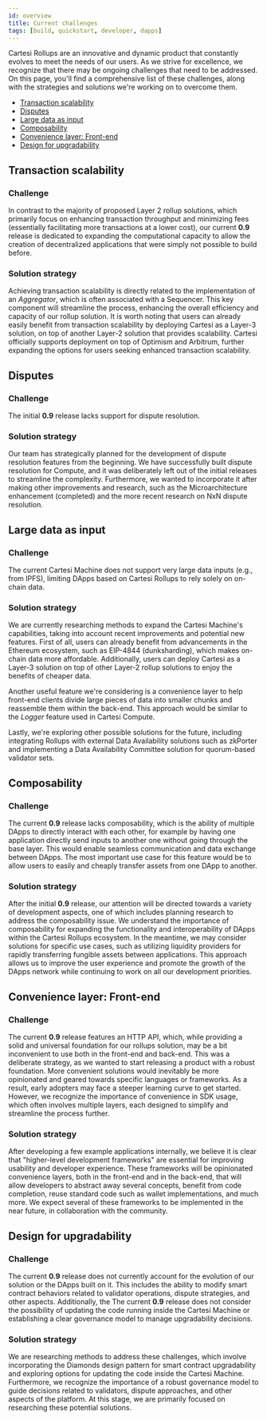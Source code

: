 ```yaml
---
id: overview
title: Current challenges
tags: [build, quickstart, developer, dapps]
---
```


Cartesi Rollups are an innovative and dynamic product that constantly evolves to meet the needs of our users. As we strive for excellence, we recognize that there may be ongoing challenges that need to be addressed. On this page, you'll find a comprehensive list of these challenges, along with the strategies and solutions we're working on to overcome them.

- [Transaction scalability](#transaction-scalability)
- [Disputes](#disputes)
- [Large data as input](#large-data-as-input)
- [Composability](#composability)
- [Convenience layer: Front-end](#convenience-layer-front-end)
- [Design for upgradability](#design-for-upgradability)

## Transaction scalability

### Challenge

In contrast to the majority of proposed Layer 2 rollup solutions, which primarily focus on enhancing transaction throughput and minimizing fees (essentially facilitating more transactions at a lower cost), our current **0.9** release is dedicated to expanding the computational capacity to allow the creation of decentralized applications that were simply not possible to build before.

### Solution strategy

Achieving transaction scalability is directly related to the implementation of an *Aggregator*, which is often associated with a Sequencer. This key component will streamline the process, enhancing the overall efficiency and capacity of our rollup solution. It is worth noting that users can already easily benefit from transaction scalability by deploying Cartesi as a Layer-3 solution, on top of another Layer-2 solution that provides scalability. Cartesi officially supports deployment on top of Optimism and Arbitrum, further expanding the options for users seeking enhanced transaction scalability.

## Disputes

### Challenge

The initial **0.9** release lacks support for dispute resolution.

### Solution strategy

Our team has strategically planned for the development of dispute resolution features from the beginning. We have successfully built dispute resolution for Compute, and it was deliberately left out of the initial releases to streamline the complexity. Furthermore, we wanted to incorporate it after making other improvements and research, such as the Microarchitecture enhancement (completed) and the more recent research on NxN dispute resolution.

## Large data as input

### Challenge

The current Cartesi Machine does not support very large data inputs (e.g., from IPFS), limiting DApps based on Cartesi Rollups to rely solely on on-chain data.

### Solution strategy

We are currently researching methods to expand the Cartesi Machine's capabilities, taking into account recent improvements and potential new features. First of all, users can already benefit from advancements in the Ethereum ecosystem, such as EIP-4844 (dunksharding), which makes on-chain data more affordable. Additionally, users can deploy Cartesi as a Layer-3 solution on top of other Layer-2 rollup solutions to enjoy the benefits of cheaper data.

Another useful feature we're considering is a convenience layer to help front-end clients divide large pieces of data into smaller chunks and reassemble them within the back-end. This approach would be similar to the *Logger* feature used in Cartesi Compute.

Lastly, we're exploring other possible solutions for the future, including integrating Rollups with external Data Availability solutions such as zkPorter and implementing a Data Availability Committee solution for quorum-based validator sets.

## Composability

### Challenge

The current **0.9** release lacks composability, which is the ability of multiple DApps to directly interact with each other, for example by having one application directly send inputs to another one without going through the base layer. This would enable seamless communication and data exchange between DApps. The most important use case for this feature would be to allow users to easily and cheaply transfer assets from one DApp to another. 

### Solution strategy

After the initial **0.9** release, our attention will be directed towards a variety of development aspects, one of which includes planning research to address the composability issue. We understand the importance of composability for expanding the functionality and interoperability of DApps within the Cartesi Rollups ecosystem. In the meantime, we may consider solutions for specific use cases, such as utilizing liquidity providers for rapidly transferring fungible assets between applications. This approach allows us to improve the user experience and promote the growth of the DApps network while continuing to work on all our development priorities.

## Convenience layer: Front-end

### Challenge

The current **0.9** release features an HTTP API, which, while providing a solid and universal foundation for our rollups solution, may be a bit inconvenient to use both in the front-end and back-end. This was a deliberate strategy, as we wanted to start releasing a product with a robust foundation. More convenient solutions would inevitably be more opinionated and geared towards specific languages or frameworks. As a result, early adopters may face a steeper learning curve to get started. However, we recognize the importance of convenience in SDK usage, which often involves multiple layers, each designed to simplify and streamline the process further.

### Solution strategy

After developing a few example applications internally, we believe it is clear that "higher-level development frameworks" are essential for improving usability and developer experience. These frameworks will be opinionated convenience layers, both in the front-end and in the back-end, that will allow developers to abstract away several concepts, benefit from code completion, reuse standard code such as wallet implementations, and much more. We expect several of these frameworks to be implemented in the near future, in collaboration with the community.

## Design for upgradability

### Challenge

The current **0.9** release does not currently account for the evolution of our solution or the DApps built on it. This includes the ability to modify smart contract behaviors related to validator operations, dispute strategies, and other aspects. Additionally, the The current **0.9** release does not consider the possibility of updating the code running inside the Cartesi Machine or establishing a clear governance model to manage upgradability decisions.

### Solution strategy

We are researching methods to address these challenges, which involve incorporating the Diamonds design pattern for smart contract upgradability and exploring options for updating the code inside the Cartesi Machine. Furthermore, we recognize the importance of a robust governance model to guide decisions related to validators, dispute approaches, and other aspects of the platform. At this stage, we are primarily focused on researching these potential solutions.
